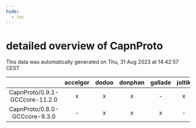 ```yaml
---
hide:
  - toc
---
```


detailed overview of CapnProto
==============================


This data was automatically generated on Thu, 31 Aug 2023 at 14:42:57 CEST  

| |accelgor|doduo|donphan|gallade|joltik|skitty|swalot|victini|
| :---: | :---: | :---: | :---: | :---: | :---: | :---: | :---: | :---: |
|CapnProto/0.9.1-GCCcore-11.2.0|x|x|x|-|x|x|x|x|
|CapnProto/0.8.0-GCCcore-9.3.0|-|x|x|x|-|x|x|x|
